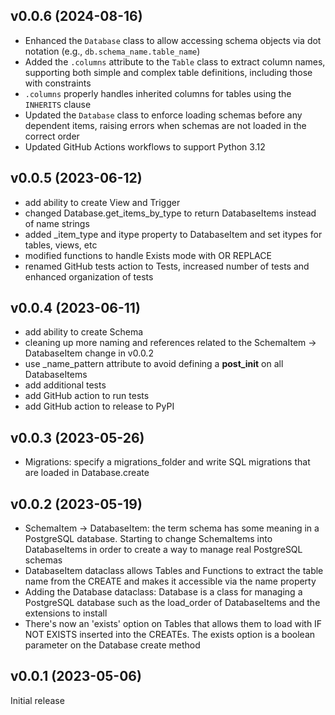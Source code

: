 ## v0.0.6 (2024-08-16)

* Enhanced the `Database` class to allow accessing schema objects via dot notation (e.g., `db.schema_name.table_name`)
* Added the `.columns` attribute to the `Table` class to extract column names, supporting both simple and complex table definitions, including those with constraints
* `.columns` properly handles inherited columns for tables using the `INHERITS` clause
* Updated the `Database` class to enforce loading schemas before any dependent items, raising errors when schemas are not loaded in the correct order
* Updated GitHub Actions workflows to support Python 3.12

## v0.0.5 (2023-06-12)

* add ability to create View and Trigger
* changed Database.get_items_by_type to return DatabaseItems instead of name strings
* added _item_type and itype property to DatabaseItem and set itypes for tables, views, etc
* modified functions to handle Exists mode with OR REPLACE
* renamed GitHub tests action to Tests, increased number of tests and enhanced organization of tests

## v0.0.4 (2023-06-11)

* add ability to create Schema
* cleaning up more naming and references related to the SchemaItem -> DatabaseItem change in v0.0.2
* use _name_pattern attribute to avoid defining a __post_init__ on all DatabaseItems
* add additional tests
* add GitHub action to run tests
* add GitHub action to release to PyPI

## v0.0.3 (2023-05-26)

* Migrations: specify a migrations_folder and write SQL migrations that are loaded in Database.create

## v0.0.2 (2023-05-19)

* SchemaItem -> DatabaseItem: the term schema has some meaning in a PostgreSQL database.  Starting to change SchemaItems into DatabaseItems in order to create a way to manage real PostgreSQL schemas
* DatabaseItem dataclass allows Tables and Functions to extract the table name from the CREATE and makes it accessible via the name property
* Adding the Database dataclass: Database is a class for managing a PostgreSQL database such as the load_order of DatabaseItems and the extensions to install
* There's now an 'exists' option on Tables that allows them to load with IF NOT EXISTS inserted into the CREATEs.  The exists option is a boolean parameter on the Database create method

## v0.0.1 (2023-05-06)

Initial release
